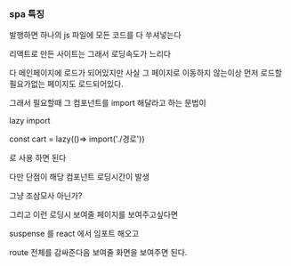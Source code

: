 ### spa 특징

발행하면 하나의 js 파일에 모든 코드를 다 쑤셔넣는다

리액트로 만든 사이트는 그래서 로딩속도가 느리다

다 메인페이지에 로드가 되어있지만 사실 그 페이지로 이동하지 않는이상 먼저 로드할 필요가없는 페이지도 로드되어있다.

그래서 필요할때 그 컴포넌트를 import 해달라고 하는 문법이

lazy import

const cart = lazy(()=> import('./경로'))

로 사용 하면 된다

다만 단점이 해당 컴포넌트 로딩시간이 발생

그냥 조삼모사 아닌가?

그리고 이런 로딩시 보여줄 페이지를 보여주고싶다면

suspense 를 react 에서 임포트 해오고

route 전체를 감싸준다음 보여줄 화면을 보여주면 된다.
